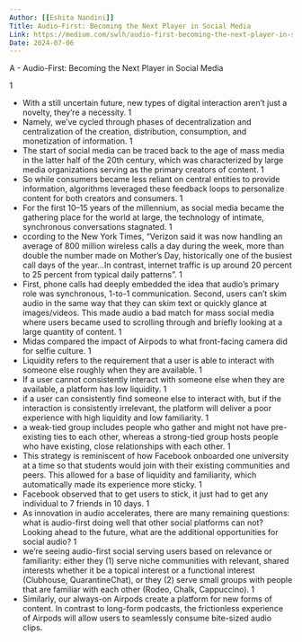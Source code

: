 ```yaml
---
Author: [[Eshita Nandini]]
Title: Audio-First: Becoming the Next Player in Social Media
Link: https://medium.com/swlh/audio-first-becoming-the-next-player-in-social-media-dcedc6e190a9
Date: 2024-07-06
---
```

A - Audio-First: Becoming the Next Player in Social Media

1
- With a still uncertain future, new types of digital interaction aren’t just a novelty, they’re a necessity.
1
- Namely, we’ve cycled through phases of decentralization and centralization of the creation, distribution, consumption, and monetization of information.
1
- The start of social media can be traced back to the age of mass media in the latter half of the 20th century, which was characterized by large media organizations serving as the primary creators of content.
1
- So while consumers became less reliant on central entities to provide information, algorithms leveraged these feedback loops to personalize content for both creators and consumers.
1
- For the first 10–15 years of the millennium, as social media became the gathering place for the world at large, the technology of intimate, synchronous conversations stagnated.
1
- ccording to the New York Times, “Verizon said it was now handling an average of 800 million wireless calls a day during the week, more than double the number made on Mother’s Day, historically one of the busiest call days of the year…In contrast, internet traffic is up around 20 percent to 25 percent from typical daily patterns”.
1
- First, phone calls had deeply embedded the idea that audio’s primary role was synchronous, 1-to-1 communication. Second, users can’t skim audio in the same way that they can skim text or quickly glance at images/videos. This made audio a bad match for mass social media where users became used to scrolling through and briefly looking at a large quantity of content.
1
- Midas compared the impact of Airpods to what front-facing camera did for selfie culture.
1
- Liquidity refers to the requirement that a user is able to interact with someone else roughly when they are available.
1
- If a user cannot consistently interact with someone else when they are available, a platform has low liquidity.
1
- if a user can consistently find someone else to interact with, but if the interaction is consistently irrelevant, the platform will deliver a poor experience with high liquidity and low familiarity.
1
- a weak-tied group includes people who gather and might not have pre-existing ties to each other, whereas a strong-tied group hosts people who have existing, close relationships with each other.
1
- This strategy is reminiscent of how Facebook onboarded one university at a time so that students would join with their existing communities and peers. This allowed for a base of liquidity and familiarity, which automatically made its experience more sticky.
1
- Facebook observed that to get users to stick, it just had to get any individual to 7 friends in 10 days.
1
- As innovation in audio accelerates, there are many remaining questions: what is audio-first doing well that other social platforms can not? Looking ahead to the future, what are the additional opportunities for social audio?
1
- we’re seeing audio-first social serving users based on relevance or familiarity: either they (1) serve niche communities with relevant, shared interests whether it be a topical interest or a functional interest (Clubhouse, QuarantineChat), or they (2) serve small groups with people that are familiar with each other (Rodeo, Chalk, Cappuccino).
1
- Similarly, our always-on Airpods create a platform for new forms of content. In contrast to long-form podcasts, the frictionless experience of Airpods will allow users to seamlessly consume bite-sized audio clips.
